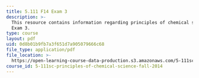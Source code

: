 ```yaml
---
title: 5.111 F14 Exam 3
description: >-
  This resource contains information regarding principles of chemical science:
  Exam 3.
type: course
layout: pdf
uid: 0d8b01b9fb7a3f651d7a905079666c68
file_type: application/pdf
file_location: >-
  https://open-learning-course-data-production.s3.amazonaws.com/5-111sc-principles-of-chemical-science-fall-2014/0d8b01b9fb7a3f651d7a905079666c68_MIT5_111F14_Exam3.pdf
course_id: 5-111sc-principles-of-chemical-science-fall-2014
---
```

